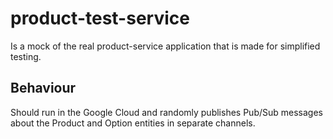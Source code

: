 # product-test-service
Is a mock of the real product-service application that is made for simplified testing.
## Behaviour
Should run in the Google Cloud and randomly publishes Pub/Sub messages about the Product and Option entities in separate channels.
